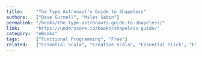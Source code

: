 ```yaml
---
title:     "The Type Astronaut's Guide to Shapeless"
authors:   ["Dave Gurnell", "Miles Sabin"]
permalink: "/books/the-type-astronauts-guide-to-shapeless/"
link:      "https://underscore.io/books/shapeless-guide/"
category:  "eBooks"
tags:      ["Functional Programming", "Free"]
related:   ["Essential Scala", "Creative Scala", "Essential Slick", "Essential Play", "Scala with Cats"]
---
```

